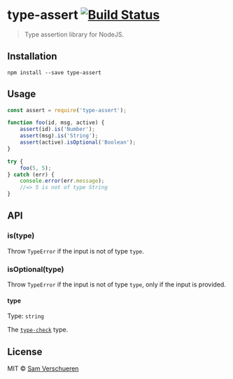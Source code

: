 # type-assert [![Build Status](https://travis-ci.org/SamVerschueren/type-assert.svg?branch=master)](https://travis-ci.org/SamVerschueren/type-assert)

> Type assertion library for NodeJS.


## Installation

```
npm install --save type-assert
```


## Usage

```javascript
const assert = require('type-assert');

function foo(id, msg, active) {
	assert(id).is('Number');
	assert(msg).is('String');
	assert(active).isOptional('Boolean');
}

try {
	foo(5, 5);
} catch (err) {
	console.error(err.message);
	//=> 5 is not of type String
}
```


## API

### is(type)

Throw `TypeError` if the input is not of type `type`.

### isOptional(type)

Throw `TypeError` if the input is not of type `type`, only if the input is provided.

#### type

Type: `string`

The [`type-check`](https://github.com/gkz/type-check) type.


## License

MIT © [Sam Verschueren](http://github.com/SamVerschueren)
